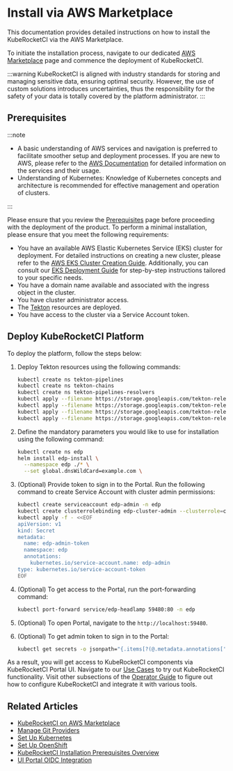 # Install via AWS Marketplace

This documentation provides detailed instructions on how to install the KubeRocketCI via the AWS Marketplace.

To initiate the installation process, navigate to our dedicated [AWS Marketplace](https://aws.amazon.com/marketplace/pp/prodview-u7xcz6pvwwwoa#pdp-overview) page and commence the deployment of KubeRocketCI.

:::warning
  KubeRocketCI is aligned with industry standards for storing and managing sensitive data, ensuring optimal security. However, the use of custom solutions introduces uncertainties, thus the responsibility for the safety of your data is totally covered by the platform administrator.
:::

## Prerequisites

:::note

  * A basic understanding of AWS services and navigation is preferred to facilitate smoother setup and deployment processes. If you are new to AWS, please refer to the [AWS Documentation](https://docs.aws.amazon.com/index.html) for detailed information on the services and their usage.
  * Understanding of Kubernetes: Knowledge of Kubernetes concepts and architecture is recommended for effective management and operation of clusters.

:::

Please ensure that you review the [Prerequisites](prerequisites.md) page before proceeding with the deployment of the product. To perform a minimal installation, please ensure that you meet the following requirements:

* You have an available AWS Elastic Kubernetes Service (EKS) cluster for deployment. For detailed instructions on creating a new cluster, please refer to the [AWS EKS Cluster Creation Guide](https://docs.aws.amazon.com/eks/latest/userguide/create-cluster.html). Additionally, you can consult our [EKS Deployment Guide](deploy-aws-eks.md) for step-by-step instructions tailored to your specific needs.
* You have a domain name available and associated with the ingress object in the cluster.
* You have cluster administrator access.
* The [Tekton](install-tekton.md) resources are deployed.
* You have access to the cluster via a Service Account token.

## Deploy KubeRocketCI Platform

To deploy the platform, follow the steps below:

1. Deploy Tekton resources using the following commands:

    ```bash
    kubectl create ns tekton-pipelines
    kubectl create ns tekton-chains
    kubectl create ns tekton-pipelines-resolvers
    kubectl apply --filename https://storage.googleapis.com/tekton-releases/triggers/latest/release.yaml
    kubectl apply --filename https://storage.googleapis.com/tekton-releases/triggers/latest/interceptors.yaml
    kubectl apply --filename https://storage.googleapis.com/tekton-releases/pipeline/latest/release.yaml
    kubectl apply --filename https://storage.googleapis.com/tekton-releases/chains/latest/release.yaml
    ```

2. Define the mandatory parameters you would like to use for installation using the following command:

    ```bash
    kubectl create ns edp
    helm install edp-install \
      --namespace edp ./* \
      --set global.dnsWildCard=example.com \
    ```

3. (Optional) Provide token to sign in to the Portal. Run the following command to create Service Account with cluster admin permissions:

    ```bash
    kubectl create serviceaccount edp-admin -n edp
    kubectl create clusterrolebinding edp-cluster-admin --clusterrole=cluster-admin --serviceaccount=edp:edp-admin
    kubectl apply -f - <<EOF
    apiVersion: v1
    kind: Secret
    metadata:
      name: edp-admin-token
      namespace: edp
      annotations:
        kubernetes.io/service-account.name: edp-admin
    type: kubernetes.io/service-account-token
    EOF
    ```

4. (Optional) To get access to the Portal, run the port-forwarding command:

    ```bash
    kubectl port-forward service/edp-headlamp 59480:80 -n edp
    ```

5. (Optional) To open Portal, navigate to the `http://localhost:59480`.

6. (Optional) To get admin token to sign in to the Portal:

    ```bash
    kubectl get secrets -o jsonpath="{.items[?(@.metadata.annotations['kubernetes\.io/service-account\.name']=='edp-admin')].data.token}" -n edp|base64 --decode
    ```

As a result, you will get access to KubeRocketCI components via KubeRocketCI Portal UI. Navigate to our [Use Cases](../use-cases/index.md) to try out KubeRocketCI functionality. Visit other subsections of the [Operator Guide](../operator-guide/index.md) to figure out how to configure KubeRocketCI and integrate it with various tools.

## Related Articles

* [KubeRocketCI on AWS Marketplace](https://aws.amazon.com/marketplace/pp/prodview-u7xcz6pvwwwoa#pdp-overview)
* [Manage Git Providers](../user-guide/add-git-server.md)
* [Set Up Kubernetes](kubernetes-cluster-settings.mdx)
* [Set Up OpenShift](openshift-cluster-settings.mdx)
* [KubeRocketCI Installation Prerequisites Overview](prerequisites.md)
* [UI Portal OIDC Integration](headlamp-oidc.md)
